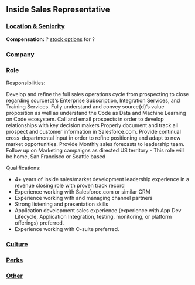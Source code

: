 Inside Sales Representative
------------------------------------------

### [Location & Seniority](https://github.com/src-d/guide/blob/master/talent/job-descriptions/sf-location-seniority-section.md)

**Compensation:** ? [stock options](https://github.com/src-d/guide/blob/master/talent/esop.md) for ?

### [Company](https://github.com/src-d/guide/blob/master/talent/job-descriptions/company-section.md)

### Role

Responsibilities:

Develop and refine the full sales operations cycle from prospecting to close regarding source{d}’s Enterprise Subscription, Integration Services, and Training Services.
Fully understand and convey source{d}’s value proposition as well as understand the Code as Data and Machine Learning on Code ecosystem.
Call and email prospects in order to develop relationships with key decision makers
Properly document and track all prospect and customer information in Salesforce.com.
Provide continual cross-departmental input in order to refine positioning and adapt to new market opportunities.
Provide Monthly sales forecasts to leadership team.
Follow up on Marketing campaigns as directed
US territory - This role will be home, San Francisco or Seattle based

Qualifications:

- 4+ years of inside sales/market development leadership experience in a revenue closing role with proven track record
- Experience working with Salesforce.com or similar CRM
- Experience working with and managing channel partners
- Strong listening and presentation skills
- Application development sales experience (experience with App Dev Lifecycle, Application Integration, testing, monitoring, or platform offerings) preferred.
- Experience working with C-suite preferred.

### [Culture](https://github.com/src-d/guide/blob/master/talent/job-descriptions/culture-section.md)

### [Perks](https://github.com/src-d/guide/blob/master/talent/job-descriptions/perks-section.md)

### [Other](https://github.com/src-d/guide/blob/master/talent/job-descriptions/other-section.md)

